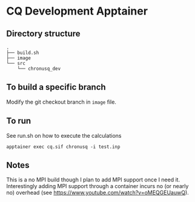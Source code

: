 # CQ Development Apptainer

## Directory structure
```
.
├── build.sh
├── image
└── src
    └── chronusq_dev
```

## To build a specific branch
Modify the git checkout branch in `image` file.

## To run
See run.sh on how to execute the calculations
```
apptainer exec cq.sif chronusq -i test.inp
```

## Notes
This is a no MPI build though I plan to add MPI support once I need it. Interestingly adding MPI support through a container incurs no (or nearly no) overhead (see https://www.youtube.com/watch?v=oMEQGEUauwQ).
